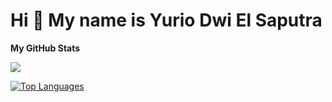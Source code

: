Hi 👋 My name is Yurio Dwi El Saputra 
=====================================

<b>My GitHub Stats</b>

<a href="http://www.github.com/yuriodwi"><img src="https://github-readme-streak-stats.herokuapp.com/?user=yuriodwi&stroke=ffffff&background=1c1917&ring=0891b2&fire=0891b2&currStreakNum=ffffff&currStreakLabel=0891b2&sideNums=ffffff&sideLabels=ffffff&dates=ffffff&hide_border=true" /></a>

<a href="https://github.com/yuriodwi" align="left"><img src="https://github-readme-stats.vercel.app/api/top-langs/?username=yuriodwi&langs_count=10&title_color=0891b2&text_color=ffffff&icon_color=0891b2&bg_color=1c1917&hide_border=true&locale=en&custom_title=Top%20%Languages" alt="Top Languages" /></a>
